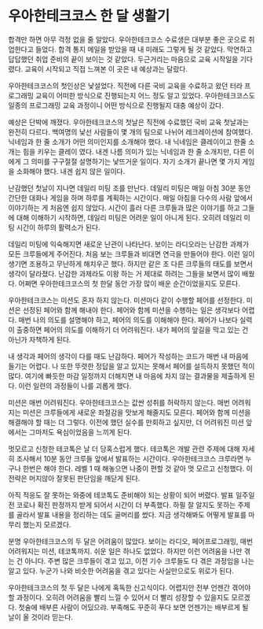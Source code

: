 # 우아한테크코스 한 달 생활기 

합격만 하면 아무 걱정 없을 줄 알았다. 우아한테크코스 수료생은 대부분 좋은 곳으로 취업한다고 들었다. 합격 통지 메일을 받았을 때 내 미래도 그렇게 될 것 같았다. 막연하고 답답했던 취업 준비의 끝이 보이는 것 같았다. 두근거리는 마음으로 교육 시작일을 기다렸다. 교육이 시작되고 직접 느껴본 이 곳은 내 예상과는 달랐다.

우아한테크코스의 첫인상은 낯설었다. 직전에 다른 국비 교육을 수료하고 왔던 터라 프로그래밍 교육이 어떠한 방식으로 진행되는지 어느 정도 알고 있었다. 우아한테크코스도 일종의 프로그래밍 교육 과정이니 어떤 방식으로 진행될지 대충 예상이 갔다.

예상은 단박에 깨졌다. 우아한테크코스의 첫날은 직전에 수료했던 국비 교육 첫날과는 완전히 다르다.  백여명의 낯선 사람들이 몇 개의 팀으로 나뉘어 레크레이션에 참여했다. 닉네임과 한 줄 소개가 어떤 의미인지를 소개해야 했다. 내 닉네임은 클레이이고 한줄 소개는 힘을 키우는 클레이 였다. 내겐 나름 의미가 있는 닉네임과 한 줄 소개지만, 다른 이에게 그 의미를 구구절절 설명하기는 낯뜨거운 일이다. 자기 소개가 끝나면 몇 가지 게임을 소화해야 했다. 내겐 쉽지 않은 일이다.

난감했던 첫날이 지나면 데일리 미팅 조를 만난다. 데일리 미팅은 매일 아침 30분 동안 간단한 대화나 게임을 하며 하루를 계획하는 시간이다. 매일 아침을 다수의 사람 앞에서 이야기하는 게 처음엔 쉽지 않았다. 시간이 흘러 다른 크루들과 많은 이야기를 하고 그들에 대해 이해하기 시작하면, 데일리 미팅은 어려운 일이 아니게 된다. 오히려 데일리 미팅 시간이 하루의 활력소가 된다.

데일리 미팅에 익숙해지면 새로운 난관이 나타난다. 보이는 라디오라는 난감한 과제가 모든 크루들에게 주어진다. 처음 보는 크루들과 비대면 연극을 만들어야 한다.  이런 일이 생기면  조용하고 무난하게 해치우곤 했다. 하지만 같은 조 다른 크루들의 태도를 보면서 생각이 달라졌다. 난감한 과제라도 이왕 하는 거 제대로 하려는 그들을 보면서 많이 배웠다. 어쩌면 우아한테크코스의 첫 한달 동안 가장 많이 배운 순간이었을지도 모른다.

우아한테크코스는 미션도 혼자 하지 않는다. 미션마다 같이 수행할 페어를 선정한다. 미션은 선정된 페어와 함께 해내야 한다. 페어와 함께 미션을 수행하는 일은 생각보다 어렵다. 매번 나의 의도를 설명해야 하고, 페어의 의도를 이해해야 한다. 페어가 나보다 실력이 출중하면 페어의 의도를 이해하기 더 어려워진다. 내가 페어의 앞길을 막고 있는 건 아닌가 자책하게 된다. 

내 생각과 페어의 생각이 다를 때도 난감하다. 페어가 작성하는 코드가 매번 내 마음에 들기는 어렵다. 나 또한 뚜렷한 정답을 알고 있지는 못해서 페어를 설득하지 못했던 적이 많다. 여기에 빠듯한 마감 일정까지 더해지면 내 마음에 차지 않는 결과물을 제출하게 된다. 이런 일련의 과정들이 나를 괴롭게 했다.

미션은 매번 어려워진다. 우아한테크코스는 값싼 성취를 허락하지 않는다. 매번 어려워지는 미션은 크루들에게 새로운 좌절감을 맛보게 해줄지도 모른다. 페어와 함께 미션을 해결해야 할 때는 더 그렇다. 이전에 했던 실수를 만회하고 싶지만, 더 어려워진 미션 앞에서는 그마저도 욕심이었음을 느끼게 된다.

멋모르고 신청한 테코톡은 날 더 당혹스럽게 했다. 테코톡은 개발 관련 주제에 대해 자세히 조사해서 10분 동안 크루들 앞에서 발표하는 시간이다. 우아한테크코스 크루라면 누구나 한번은 해야 한다. 레벨 1 때 해놓으면 나중이 편할 것 같아 멋 모르고 신청했다. 이 전략은 머지않아 잘못된 판단임을 깨닫게 된다. 

아직 적응도 잘 못하는 와중에 테코톡도 준비해야 되는 상황이 되어 버렸다. 발표 일주일 전 코로나 확진 판정까지 받게 되어서 시간이 더 부족했다. 하필 잘 알지도 못하는 주제를 골라서 발표 내용을 정리하는 데도 골머리를 썼다. 지금 생각해봐도 어떻게 발표를 마무리 했는지 모르겠다.

분명 우아한테크코스의 두 달은 어려움이 많았다. 보이는 라디오, 페어프로그래밍, 매번 어려워지는 미션, 테코톡까지. 쉬운 일은 하나도 없었다. 하지만 이런 어려움을 나만 겪는 건 아니다.  주변 많은 크루들이 겪고 있고, 이전 기수 크루들도 다 겪은 과정임을 나는 알고 있다. 누군가 나와 비슷한 어려움을 겪고 있다는 사실만으로도 위로가 된다. 

우아한테크코스의 첫 두 달은 나에게 혹독한 신고식이다. 어렵지만 전부 언젠간 겪어야 할 과정이다. 오히려 어려움을 빨리 느낄 수 있어서 더 빨리 성장할 수 있을지도 모르겠다. 첫술에 배부른 사람이 어딨으랴. 부족해도 꾸준히 푸다 보면 언젠가는 배부르게 될 날이 올 것이라 믿는다.

